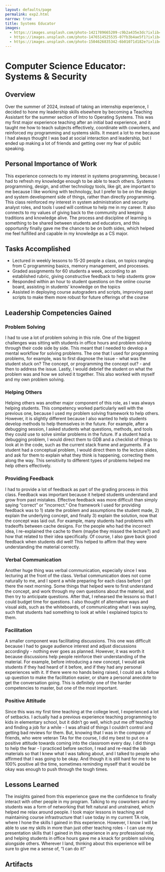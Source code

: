 ```yaml
---
layout: defaults/page
permalink: exp2.html
narrow: true
title: Systems Educator
images:
  - https://images.unsplash.com/photo-1421789665209-c9b2a435e3dc?ixlib=rb-0.3.5&ixid=eyJhcHBfaWQiOjEyMDd9&s=5b1016b885e7438c4633109d77368d4d&auto=format&fit=crop&w=1651&q=80
  - https://images.unsplash.com/photo-1476514525535-07fb3b4ae5f1?ixlib=rb-0.3.5&ixid=eyJhcHBfaWQiOjEyMDd9&s=468a8c18f5d811cf03c654b653b5089e&auto=format&fit=crop&w=1650&q=80
  - https://images.unsplash.com/photo-1504626835342-6b01071d182e?ixlib=rb-0.3.5&ixid=eyJhcHBfaWQiOjEyMDd9&s=975855d515c9d56352ee3bfe74287f2b&auto=format&fit=crop&w=1651&q=80
---
```


# Computer Science Educator: Systems & Security

## Overview
Over the summer of 2024, instead of taking an internship experience, I decided to hone my leadership skills elsewhere by becoming a Teaching Assistant for the summer section of Intro to Operating Systems. This was my first major experience teaching after an initial bad experience, and it taught me how to teach subjects effectively, coordinate with coworkers, and reinforced my programming and systems skills. It meant a lot to me because I had always thought I was bad at social interaction and leadership, but I ended up making a lot of friends and getting over my fear of public speaking.

## Personal Importance of Work
This experience connects to my interest in systems programming, because I had to refresh my knowledge enough to be able to teach others. Systems programming, design, and other technology tools, like git, are important to me because I like working with technology, but I prefer to be on the design and system development side of things, rather than directly programming. This class reinforced my interest in system administration and security analyst roles, and tools I used will continue to help me in my career.
It also connects to my values of giving back to the community and keeping traditions and knowledge alive. The process and discipline of learning is something to be shared between students and educators, and this opportunity finally gave me the chance to be on both sides, which helped me feel fulfilled and capable in my knowledge as a CS major. 


## Tasks Accomplished
- Lectured in weekly lessons to 15-20 people a class, on topics ranging from C programming basics, memory management, and processes.
- Graded assignments for 60 students a week, according to an established rubric, giving constructive feedback to help students grow 
- Responded within an hour to student questions on the online course board, assisting in students’ knowledge on the topics
- Assisted in deploying course autograders and scripts, improving past scripts to make them more robust for future offerings of the course


## Leadership Competencies Gained

### Problem Solving
I had to use a lot of problem solving in this role. One of the biggest challenges was sitting with students in office hours and problem solving through their code side by side. This meant that I needed to develop a mental workflow for solving problems. The one that I used for programming problems, for example, was to first diagnose the issue - what was the student stuck on? The concept, or programming the concept out? - and then to address the issue. Lastly, I would debrief the student on what the problem was and how we solved it together. This also worked with myself and my own problem solving.


### Helping Others
Helping others was another major component of this role, as I was always helping students. This competency worked particularly well with the previous one, because I used my problem solving framework to help others. However, it is slightly different because I also wanted to help students develop methods to help themselves in the future.
For example, after a debugging session, I asked students what questions, methods, and tools they could use to solve similar problems in the future. If a student had a debugging problem, I would direct them to GDB and a checklist of things to look at in the code, such as the current stack frame and arguments. If a student had a conceptual problem, I would direct them to the lecture slides, and ask for them to explain what they think is happening, correcting them along the way. This sensitivity to different types of problems helped me help others effectively.


### Providing Feedback
I had to provide a lot of feedback as part of the grading process in this class. Feedback was important because it helped students understand and grow from past mistakes. Effective feedback was more difficult than simply saying “correct” or “incorrect.” One framework I used for providing feedback was to 1) state the problem and assumptions the student made, 2) explain the underlying concept, and finally 3) explain the solution, now that the concept was laid out. For example, many students had problems with tradeoffs between cache designs. For the people who had the incorrect idea, I re-explained the cache to them (maybe they missed the lecture?) and how that related to their idea specifically. 
Of course, I also gave back good feedback when students did well! This helped to affirm that they were understanding the material correctly.


### Verbal Communication
Another huge thing was verbal communication, especially since I was lecturing at the front of the class. Verbal communication does not come naturally to me, and I spent a while preparing for each class before I got there the next morning. Some things that helped were to first understand the concept, and work through my own questions about the material, and then try to anticipate questions. After that, I rehearsed the lessons so that I could budget time for questions. I also thought of alternative ways and visual aids, such as the whiteboards, of communicating what I was saying, such that students had something to look at while I explained topics to them. 


### Facilitation
A smaller component was facilitating discussions. This one was difficult because I had to gauge audience interest and adjust discussions accordingly - nothing ever goes as planned. However, it was worth it because discussions help people reinforce their understanding of the material. For example, before introducing a new concept, I would ask students if they had heard of it before, and if they had any personal experiences with it. If there were no hands being raised, I could ask a follow up question to make the facilitation easier, or share a personal anecdote to get the conversation going. This is definitely one of the harder competencies to master, but one of the most important.


### Positive Attitude
Since this was my first time teaching at the college level, I experienced a lot of setbacks. I actually had a previous experience teaching programming to kids in elementary school, but it didn’t go well, which put me off teaching and finding a job for a while - I was afraid of things I couldn’t control and getting bad reviews for them. But, knowing that I was in the company of friends, who were veteran TAs for the course, I did my best to put on a positive attitude towards coming into the classroom every day. I did things to help the fear - I practiced before section, I read and re-read the lab materials so that I knew what I was talking about, and I talked to people who affirmed that I was going to be okay. And though it is still hard for me to be 100% positive all the time, sometimes reminding myself that it would be okay was enough to push through the tough times. 


## Lessons Learned
The insights gained from this experience gave me the confidence to finally interact with other people in my program. Talking to my coworkers and my students was a form of networking that felt natural and unstrained, which helped me relax around people. I took major lessons in teaching and maintaining course infrastructure that I use today in my current TA role, where I hone the skills I gained in this experience. However, I know I will be able to use my skills in more than just other teaching roles - I can use my presentation skills that I gained in this experience in any professional role, and helping students in office hours gave me a knack for problem solving alongside others. Wherever I land, thinking about this experience will be sure to give me a sense of, “I can do it!” 


## Artifacts

